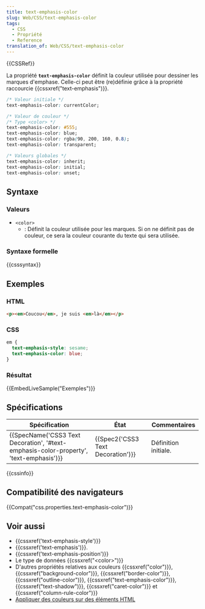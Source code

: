 ```yaml
---
title: text-emphasis-color
slug: Web/CSS/text-emphasis-color
tags:
  - CSS
  - Propriété
  - Reference
translation_of: Web/CSS/text-emphasis-color
---
```

{{CSSRef}}

La propriété **`text-emphasis-color`** définit la couleur utilisée pour dessiner les marques d'emphase. Celle-ci peut être (re)définie grâce à la propriété raccourcie {{cssxref("text-emphasis")}}.

```css
/* Valeur initiale */
text-emphasis-color: currentColor;

/* Valeur de couleur */
/* Type <color> */
text-emphasis-color: #555;
text-emphasis-color: blue;
text-emphasis-color: rgba(90, 200, 160, 0.8);
text-emphasis-color: transparent;

/* Valeurs globales */
text-emphasis-color: inherit;
text-emphasis-color: initial;
text-emphasis-color: unset;
```

## Syntaxe

### Valeurs

- `<color>`
  - : Définit la couleur utilisée pour les marques. Si on ne définit pas de couleur, ce sera la couleur courante du texte qui sera utilisée.

### Syntaxe formelle

{{csssyntax}}

## Exemples

### HTML

```html
<p><em>Coucou</em>, je suis <em>là</em></p>
```

### CSS

```css
em {
  text-emphasis-style: sesame;
  text-emphasis-color: blue;
}
```

### Résultat

{{EmbedLiveSample("Exemples")}}

## Spécifications

| Spécification                                                                                                        | État                                         | Commentaires         |
| -------------------------------------------------------------------------------------------------------------------- | -------------------------------------------- | -------------------- |
| {{SpecName('CSS3 Text Decoration', '#text-emphasis-color-property', 'text-emphasis')}} | {{Spec2('CSS3 Text Decoration')}} | Définition initiale. |

{{cssinfo}}

## Compatibilité des navigateurs

{{Compat("css.properties.text-emphasis-color")}}

## Voir aussi

- {{cssxref('text-emphasis-style')}}
- {{cssxref('text-emphasis')}}.
- {{cssxref('text-emphasis-position')}}
- Le type de données {{cssxref("&lt;color&gt;")}}
- D'autres propriétés relatives aux couleurs {{cssxref("color")}}, {{cssxref("background-color")}}, {{cssxref("border-color")}}, {{cssxref("outline-color")}}, {{cssxref("text-emphasis-color")}}, {{cssxref("text-shadow")}}, {{cssxref("caret-color")}} et {{cssxref("column-rule-color")}}
- [Appliquer des couleurs sur des éléments HTML](/fr/docs/Web/HTML/Applying_color)
